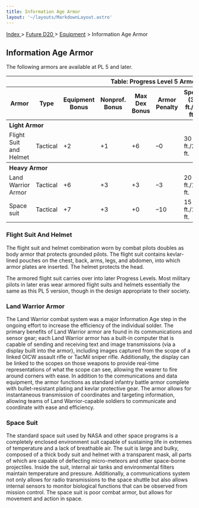 ```yaml
---
title: Information Age Armor
layout: '~/layouts/MarkdownLayout.astro'
---
```


[ Index ](/) > [ Future D20 ](/future.d20.srd) > [Equipment](/future.d20.srd/equipment) > Information Age Armor

## Information Age Armor

The following armors are available at PL 5 and later.


<table> <tr><th colspan="10">Table: Progress Level 5 Armor</th></tr> <tr><th>Armor</th><th>Type</th><th>Equipment Bonus</th><th>Nonprof. Bonus</th><th>Max Dex Bonus</th><th>Armor Penalty</th><th>Speed (30 ft./20 ft.)</th><th>Weight</th><th>Purchase DC</th><th>Restriction</th></tr> <tr><th colspan="10" style="text-align: left">Light Armor</th></tr> <tr><td>Flight Suit and Helmet</td><td>Tactical</td><td>+2</td><td>+1</td><td>+6</td><td>–0</td><td>30 ft./20 ft.</td><td>2 lb.</td><td>10</td><td>Lic (+1)</td></tr> <tr><th colspan="10" style="text-align: left">Heavy Armor</th></tr> <tr><td>Land Warrior Armor</td><td>Tactical</td><td>+6</td><td>+3</td><td>+3</td><td>–3</td><td>20 ft./15 ft.</td><td>10 lb.</td><td>20</td><td>Lic (+1)</td></tr> <tr class="shaded"><td>Space suit</td><td>Tactical</td><td>+7</td><td>+3</td><td>+0</td><td>–10</td><td>15 ft./10 ft.</td><td>50 lb.</td><td>26</td><td>Lic (+1)</td></tr> </table>


### Flight Suit And Helmet

The flight suit and helmet combination worn by combat pilots doubles as body
armor that protects grounded pilots. The flight suit contains kevlar-lined
pouches on the chest, back, arms, legs, and abdomen, into which armor plates
are inserted. The helmet protects the head.

The armored flight suit carries over into later Progress Levels. Most military
pilots in later eras wear armored flight suits and helmets essentially the
same as this PL 5 version, though in the design appropriate to their society.

### Land Warrior Armor

The Land Warrior combat system was a major Information Age step in the ongoing
effort to increase the efficiency of the individual solder. The primary
benefits of Land Warrior armor are found in its communications and sensor
gear; each Land Warrior armor has a built-in computer that is capable of
sending and receiving text and image transmissions (via a display built into
the armor), including images captured from the scope of a linked OICW assault
rifle or TacMil sniper rifle. Additionally, the display can be linked to the
scopes on those weapons to provide real-time representations of what the scope
can see, allowing the wearer to fire around corners with ease. In addition to
the communications and data equipment, the armor functions as standard
infantry battle armor complete with bullet-resistant plating and kevlar
protective gear. The armor allows for instantaneous transmission of
coordinates and targeting information, allowing teams of Land Warrior-capable
soldiers to communicate and coordinate with ease and efficiency.

### Space Suit

The standard space suit used by NASA and other space programs is a completely
enclosed environment suit capable of sustaining life in extremes of
temperature and a lack of breathable air. The suit is large and bulky,
composed of a thick body suit and helmet with a transparent mask, all parts of
which are capable of deflecting micro-meteors and other space-borne
projectiles. Inside the suit, internal air tanks and environmental filters
maintain temperature and pressure. Additionally, a communications system not
only allows for radio transmissions to the space shuttle but also allows
internal sensors to monitor biological functions that can be observed from
mission control. The space suit is poor combat armor, but allows for movement
and action in space.

